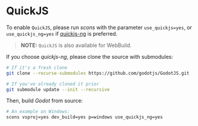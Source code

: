 # QuickJS

To enable `QuickJS`, please run *scons* with the parameter `use_quickjs=yes`, 
or `use_quickjs_ng=yes` if [quickjs-ng](https://github.com/quickjs-ng/quickjs) is preferred.

> **NOTE:**  `QuickJS` is also available for WebBuild. 

If you choose *quickjs-ng*, please clone the source with submodules:
```sh
# If it's a fresh clone
git clone --recurse-submodules https://github.com/godotjs/GodotJS.git

# If you've already cloned it prior
git submodule update --init --recursive
```

Then, build *Godot* from source:
```sh
# An example on Windows:
scons vsproj=yes dev_build=yes p=windows use_quickjs_ng=yes 
```

